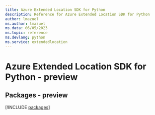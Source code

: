 ```yaml
---
title: Azure Extended Location SDK for Python
description: Reference for Azure Extended Location SDK for Python
author: lmazuel
ms.author: lmazuel
ms.data: 06/05/2023
ms.topic: reference
ms.devlang: python
ms.service: extendedlocation
---
```

# Azure Extended Location SDK for Python - preview
## Packages - preview
[!INCLUDE [packages](extended-location-index.md)]
